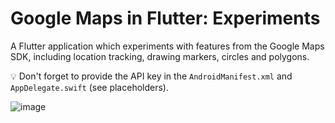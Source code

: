 # Google Maps in Flutter: Experiments

A Flutter application which experiments with features from the Google Maps SDK, including location tracking, drawing markers, circles and polygons.

💡 Don't forget to provide the API key in the `AndroidManifest.xml` and `AppDelegate.swift` (see placeholders).

![image](https://user-images.githubusercontent.com/3831134/115997365-21504500-a5e3-11eb-9e66-57da1e42517c.png)


